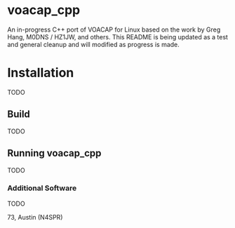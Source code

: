 voacap_cpp
=======

An in-progress C++ port of VOACAP for Linux based on the work by Greg Hang, M0DNS / HZ1JW, and others. This README is being updated as a test and general cleanup and will modified as progress is made. 

# Installation
TODO

## Build
TODO

## Running voacap_cpp
TODO

### Additional Software
TODO

73,
Austin (N4SPR)

